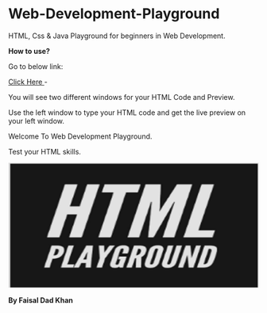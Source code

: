 # Web-Development-Playground
<p>HTML, Css & Java Playground for beginners in Web Development.</p>

<strong>How to use?</strong>

<p>Go to below link:</p>
<a href="https://faisaldadkhan13.github.io/Web-Development-Playground"> Click Here </a>
-
<p>You will see two different windows for your HTML Code and Preview.</p>
<p>Use the left window to type your HTML code and get the live preview on your left window.</p>

<H> Welcome To Web Development Playground.</H>
<p>Test your HTML skills. </p>
<img src= "Images/HTMLPLogo.png"

--------------------------------------------------------------------
<strong> By Faisal Dad Khan </strong>
